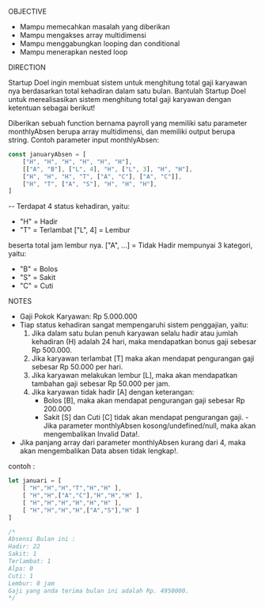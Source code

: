 OBJECTIVE

- Mampu memecahkan masalah yang diberikan
- Mampu mengakses array multidimensi
- Mampu menggabungkan looping dan conditional
- Mampu menerapkan nested loop

DIRECTION

Startup Doel ingin membuat sistem untuk menghitung total gaji karyawan nya berdasarkan total kehadiran dalam satu bulan.
Bantulah Startup Doel untuk merealisasikan sistem menghitung total gaji karyawan dengan ketentuan sebagai berikut!

Diberikan sebuah function bernama payroll yang memiliki satu parameter monthlyAbsen berupa array multidimensi, dan memiliki output berupa string.
Contoh parameter input monthlyAbsen:
```js
const januaryAbsen = [
    ["H", "H", "H", "H", "H", "H"],
    [["A", "B"], ["L", 4], "H", ["L", 3], "H", "H"],
    ["H", "H", "H", "T", ["A", "C"], ["A", "C"]],
    ["H", "T", ["A", "S"], "H", "H", "H"],
]
```
-- Terdapat 4 status kehadiran, yaitu:

- "H" = Hadir
- "T" = Terlambat ["L", 4] = Lembur

beserta total jam lembur nya. ["A", ...] = Tidak Hadir mempunyai 3 kategori,
yaitu:
- "B" = Bolos
- "S" = Sakit
- "C" = Cuti


NOTES
- Gaji Pokok Karyawan: Rp 5.000.000
- Tiap status kehadiran sangat mempengaruhi sistem penggajian, yaitu:
    1. Jika dalam satu bulan penuh karyawan selalu hadir atau jumlah kehadiran (H) adalah 24 hari, maka mendapatkan bonus gaji sebesar Rp 500.000.
    2. Jika karyawan terlambat [T] maka akan mendapat pengurangan gaji sebesar Rp 50.000 per hari.
    3. Jika karyawan melakukan lembur [L], maka akan mendapatkan tambahan gaji sebesar Rp 50.000 per jam.
    4. Jika karyawan tidak hadir [A] dengan keterangan:
        - Bolos [B], maka akan mendapat pengurangan gaji sebesar Rp 200.000
        - Sakit [S] dan Cuti [C] tidak akan mendapat pengurangan gaji.
-Jika parameter monthlyAbsen kosong/undefined/null, maka akan mengembalikan Invalid Data!.
- Jika panjang array dari parameter monthlyAbsen kurang dari 4, maka akan mengembalikan Data absen tidak lengkap!.

contoh :
```js
let januari = [ 
    [ "H","H","H","T","H","H" ],
    [ "H","H",["A","C"],"H","H","H" ],
    [ "H","H","H","H","H","H" ],
    [ "H","H","H","H",["A","S"],"H" ]
]

/*
Absensi Bulan ini :
Hadir: 22
Sakit: 1
Terlambat: 1
Alpa: 0
Cuti: 1
Lembur: 0 jam
Gaji yang anda terima bulan ini adalah Rp. 4950000.
*/
```